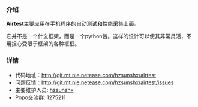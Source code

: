 ### 介绍

**Airtest**主要应用在手机程序的自动测试和性能采集上面。

它并不是一个什么框架，而是一个python包。这样的设计可以使其非常灵活，不用担心受限于框架的各种框框。

### 详情
* 代码地址：<http://git.mt.nie.netease.com/hzsunshx/airtest>
* 问题反馈：<http://git.mt.nie.netease.com/hzsunshx/airtest/issues>
* 主要维护人员: [hzsunshx](mailto:hzsunshx@corp.netease.com)
* Popo交流群: 1275211
